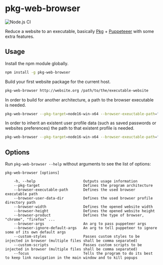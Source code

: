 # pkg-web-browser

![Node.js CI](https://github.com/memob0x/pkg-web-browser/workflows/Node.js%20CI/badge.svg)

Reduce a website to an executable, basically [Pkg](https://github.com/vercel/pkg) + [Puppeteeer](https://github.com/puppeteer/puppeteer) with some extra features.

## Usage

Install the npm module globally.

```sh
npm install -g pkg-web-browser
```

Build your first website package for the current host.

```sh
pkg-web-browser http://website.org /path/to/the/executable-website
```

In order to build for another architecture, a path to the browser executable is needed.

```sh
pkg-web-browser --pkg-target=node16-win-x64 --browser-exeuctable-path="C:\\Program Files\\Mozilla Firefox\\firefox.exe" "http://website.org" "C:\\website.exe"
```

In order to inherit an existent user profile data (such as saved passwords or websites preferences) the path to that existent profile is needed.

```sh
pkg-web-browser --pkg-target=node16-win-x64 --browser-exeuctable-path="C:\\Program Files\\Mozilla Firefox\\firefox.exe" --browser-user-data-dir="C:\\Users\\danie\\AppData\\Local\\Mozilla\\Firefox\\Profiles\\YourProfile" "http://website.org" "C:\\website.exe"
```

## Options
Run `pkg-web-browser --help` without arguments to see the list of options:

```console
pkg-web-browser [options]

    -h, --help                      Outputs usage information
    --pkg-target                    Defines the program architecture
    --browser-executable-path       Defines the used browser executable path
    --browser-user-data-dir         Defines the used browser profile directory path
    --browser-width                 Defines the opened website width
    --browser-height                Defines the opened website height
    --browser-product               Defines the type of browser, "chrome", "firefox" ...
    --browser-args                  An arg to pass puppeteer args
    --browser-ignore-default-args   An arg to tell puppeteer to ignore some of its own default args               
    --custom-styles                 Passes custom styles to be injected in browser (multiple files shall be comma separated)
    --custom-scripts                Passes custom scripts to be injected in browser (multiple files shall be comma separated)
    --focus                         Tells the program to do its best to keep link navigation in the main window and to kill popups
 ```
